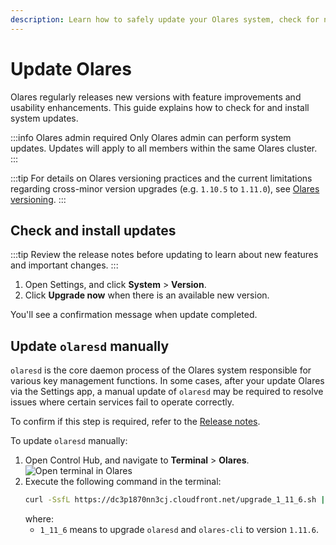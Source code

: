 ```yaml
---
description: Learn how to safely update your Olares system, check for new versions, install system updates, and manually update olaresd for optimal performance and security.
---
```

# Update Olares

Olares regularly releases new versions with feature improvements and usability enhancements. This guide explains how to check for and install system updates.

:::info Olares admin required
Only Olares admin can perform system updates. Updates will apply to all members within the same Olares cluster.
:::

:::tip
For details on Olares versioning practices and the current limitations regarding cross-minor version upgrades (e.g. `1.10.5` to `1.11.0`), see [Olares versioning](/developer/install/versioning.md).
:::

## Check and install updates
:::tip
Review the release notes before updating to learn about new features and important changes.
:::

1. Open Settings, and click **System** > **Version**. 
2. Click **Upgrade now** when there is an available new version.

You'll see a confirmation message when update completed.

## Update `olaresd` manually

`olaresd` is the core daemon process of the Olares system responsible for various key management functions. In some cases, after your update Olares via the Settings app, a manual update of `olaresd` may be required to resolve issues where certain services fail to operate correctly.

To confirm if this step is required, refer to the [Release notes](https://github.com/beclab/Olares/releases/).

To update `olaresd` manually:

1. Open Control Hub, and navigate to **Terminal** > **Olares**.
   ![Open terminal in Olares](/images/manual/olares/olares-terminal-in-control-hub.png#bordered)
2. Execute the following command in the terminal:
   ```bash
   curl -SsfL https://dc3p1870nn3cj.cloudfront.net/upgrade_1_11_6.sh | bash -
   ```
   where:
   - `1_11_6` means to upgrade `olaresd` and `olares-cli` to version `1.11.6`.